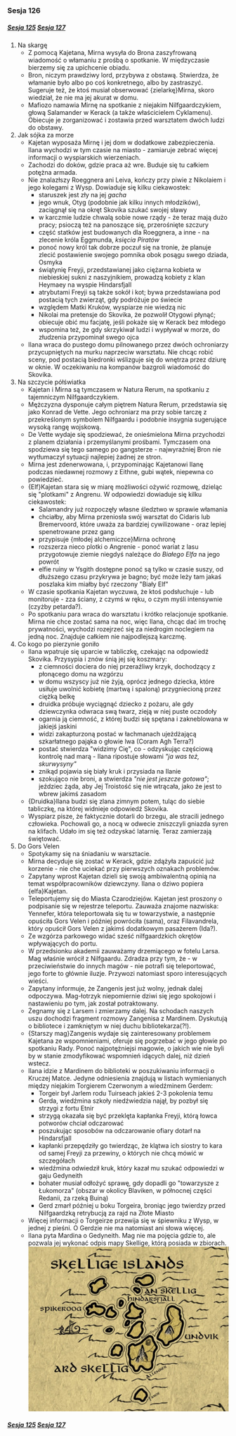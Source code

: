 ### Sesja 126
##### [Sesja 125](#sesja-125) [Sesja 127](#sesja-127)
1. Na skargę
    - Z pomocą Kajetana, Mirna wysyła do Brona zaszyfrowaną wiadomość o włamaniu z prośbą o spotkanie. W międzyczasie bierzemy się za upichcenie obiadu.
    - Bron, niczym prawdziwy lord, przybywa z obstawą. Stwierdza, że włamanie było albo po coś konkretnego, albo by zastraszyć. Sugeruje też, że ktoś musiał obserwować {zielarkę}Mirna, skoro wiedział, że nie ma jej akurat w domu.
    - Mafiozo namawia Mirnę na spotkanie z niejakim Nilfgaardczykiem, głową Salamander w Kerack (a także właścicielem Cyklamenu). Obiecuje je zorganizować i zostawia przed warsztatem dwóch ludzi do obstawy.
2. Jak sójka za morze
    - Kajetan wyposaża Mirnę i jej dom w dodatkowe zabezpieczenia. Ilana wychodzi w tym czasie na miasto - zamiaruje zebrać więcej informacji o wyspiarskich wierzeniach. 
    - Zachodzi do doków, gdzie praca aż wre. Buduje się tu całkiem potężna armada.
    - Nie znalazłszy Roeggnera ani Leiva, kończy przy piwie z Nikolaiem i jego kolegami z Wysp. Dowiaduje się kilku ciekawostek:
        - staruszek jest zły na jej _gacha_
        - jego wnuk, Otyg (podobnie jak kilku innych młodzików), zaciągnął się na okręt Skovika szukać swojej sławy
        - w karczmie ludzie chwalą sobie nowe rządy - że teraz mają dużo pracy; psioczą też na panoszące się, przerośnięte szczury
        - część statków jest budowanych dla Roeggnera, a inne - na zlecenie króla Eggmunda, _księcia Piratów_
        - ponoć nowy król tak dobrze poczuł się na tronie, że planuje zlecić postawienie swojego pomnika obok posągu swego dziada, Osmyka
        - świątynię Freyji, przedstawianej jako ciężarna kobieta w niebieskiej sukni z naszyjnikiem, prowadzą kobiety z klan Heymaey na wyspie Hindarsfjall
        - atrybutami Freyji są także sokół i kot; bywa przedstawiana pod postacią tych zwierząt, gdy podróżuje po świecie
        - względem Matki Kruków, wyspiarze nie wiedzą nic
        - Nikolai ma pretensje do Skovika, że pozwolił Otygowi płynąć; obiecuje obić mu facjatę, jeśli pokaże się w Kerack bez młodego
        - wspomina też, że gdy skrzykiwał ludzi i wypływał w morze, do złudzenia przypominał swego ojca
    - Ilana wraca do pustego domu pilnowanego przez dwóch ochroniarzy przycupniętych na murku naprzeciw warsztatu. Nie chcąc robić sceny, pod postacią biedronki wślizguje się do wnętrza przez dziurę w oknie. W oczekiwaniu na kompanów bazgroli wiadomość do Skovika.
3. Na szczycie półświatka
    - Kajetan i Mirna są tymczasem w Natura Rerum, na spotkaniu z tajemniczym Nilfgaardczykiem.
    - Mężczyzna dysponuje całym piętrem Natura Rerum, przedstawia się jako Konrad de Vette. Jego ochroniarz ma przy sobie tarczę z przekreślonym symbolem Nilfgaardu i podobnie insygnia sugerujące wysoką rangę wojskową.
    - De Vette wydaje się spodziewać, że onieśmielona Mirna przychodzi z planem działania i przemyślanymi prośbami. Tymczasem ona spodziewa się tego samego po gangsterze - najwyraźniej Bron nie wytłumaczył sytuacji najlepiej żadnej ze stron.
    - Mirna jest zdenerwowana, i, przypominając Kajetanowi Ilanę podczas niedawnej rozmowy z Eithne, gubi wątek, niepewna co powiedzieć.
    - {Elf}Kajetan stara się w miarę możliwości ożywić rozmowę, dzieląc się "plotkami" z Angrenu. W odpowiedzi dowiaduje się kilku ciekawostek:
        - Salamandry już rozpoczęły własne śledztwo w sprawie włamania
        - chciałby, aby Mirna przeniosła swój warsztat do Cidaris lub Bremervoord, które uważa za bardziej cywilizowane - oraz lepiej spenetrowane przez gang
        - przypisuje {młodej alchemiczce}Mirna ochronę
        - rozszerza nieco plotki o Angrenie - ponoć wariat z lasu przygotowuje ziemie niegdyś należące do _Białego Elfa_ na jego powrót
        - elfie ruiny w Ysgith dostępne ponoć są tylko w czasie suszy, od dłuższego czasu przykrywa je bagno; być może leży tam jakaś poszlaka kim miałby być rzeczony "Biały Elf"
    - W czasie spotkania Kajetan wyczuwa, że ktoś podsłuchuje - lub monitoruje - zza ściany, z czymś w ręku, o czym myśli intensywnie (czyżby petarda?).
    - Po spotkaniu para wraca do warsztatu i krótko relacjonuje spotkanie. Mirna nie chce zostać sama na noc, więc Ilana, chcąc dać im trochę prywatności, wychodzi rozejrzeć się za niedrogim noclegiem na jedną noc. Znajduje całkiem nie najpodlejszą karczmę.
4. Co kogo po pierzynie goniło
    - Ilana wpatruje się uparcie w tabliczkę, czekając na odpowiedź Skovika. Przysypia i znów śnią jej się koszmary:
        - z ciemności dociera do niej przeraźliwy krzyk, dochodzący z płonącego domu na wzgórzu
        - w domu wszyscy już nie żyją, oprócz jednego dziecka, które usiłuje uwolnić kobietę (martwą i spaloną) przygniecioną przez ciężką belkę
        - druidka próbuje wyciągnąć dziecko z pożaru, ale gdy dziewczynka odwraca swą twarz, zieją w niej puste oczodoły
        - ogarnia ją ciemność, z której budzi się spętana i zakneblowana w jakiejś jaskini
        - widzi zakapturzoną postać w łachmanach ujeżdżającą szkarłatnego pająka o głowie lwa (Coram Agh Terra?)
        - postać stwierdza "widzimy Cię", co - odzyskując częściową kontrolę nad marą - Ilana ripostuje słowami _"ja was też, skurwysyny"_
        - znikąd pojawia się biały kruk i przysiada na Ilanie
        - szokująco nie broni, a stwierdza _"nie jest jeszcze gotowa"_; jeździec żąda, aby Jej Troistość się nie wtrącała, jako że jest to wbrew jakimś zasadom
    - {Druidka}Ilana budzi się zlana zimnym potem, tuląc do siebie tabliczkę, na której widnieje odpowiedź Skovika.
    - Wyspiarz pisze, że faktycznie dotarli do brzegu, ale stracili jednego człowieka. Pochowali go, a nocą w odwecie zniszczyli gniazda syren na klifach. Udało im się też odzyskać latarnię. Teraz zamierzają świętować.
5. Do Gors Velen
    - Spotykamy się na śniadaniu w warsztacie.
    - Mirna decyduje się zostać w Kerack, gdzie zdążyła zapuścić już korzenie - nie che uciekać przy pierwszych oznakach problemów.
    - Zapytany wprost Kajetan dzieli się swoją ambiwalentną opinią na temat współpracowników dziewczyny. Ilana o dziwo popiera {elfa}Kajetan.
    - Teleportujemy się do Miasta Czarodziejów. Kajetan jest proszony o podpisanie się w rejestrze teleportu. Zauważa znajome nazwiska: Yennefer, która teleportowała się tu w towarzystwie, a następnie opuściła Gors Velen i później powróciła (sama), oraz Filavandrela, który opuścił Gors Velen z jakimś dodatkowym pasażerem (Ida?).
    - Ze wzgórza parkowego widać sześć nilfgaardzkich okrętów wpływających do portu.
    - W przedsionku akademii zauważamy drzemiącego w fotelu Larsa. Mag właśnie wrócił z Nilfgaardu. Zdradza przy tym, że - w przeciwieństwie do innych magów - nie potrafi się teleportować, jego forte to głównie iluzje. Przywozi natomiast sporo interesujących wieści.
    - Zapytany informuje, że Zangenis jest już wolny, jednak dalej odpoczywa. Mag-łotrzyk niepomiernie dziwi się jego spokojowi i nastawieniu po tym, jak został potraktowany.
    - Żegnamy się z Larsem i zmierzamy dalej. Na schodach naszych uszu dochodzi fragment rozmowy Zangenisa z Mardinem. Dyskutują o bibliotece i zamkniętym w niej duchu bibliotekarza(?!).
    - {Starszy mag}Zangenis wydaje się zainteresowany problemem Kajetana ze wspomnieniami, oferuje się pogrzebać w jego głowie po spotkaniu Rady. Ponoć najpotężniejsi magowie, o jakich wie nie byli by w stanie zmodyfikować wspomnień idących dalej, niż dzień wstecz.
    - Ilana idzie z Mardinem do biblioteki w poszukiwaniu informacji o Kruczej Matce. Jedyne odniesienia znajdują w listach wymienianych między niejakim Torgierem Czerwonym a wiedźminem Gerdem:
        - Torgeir był Jarlem rodu Tuirseach jakieś 2-3 pokolenia temu
        - Gerda, wiedźmina szkoły niedźwiedzia najął, by pozbył się strzygi z fortu Etnir
        - strzygą okazała się być przeklęta kapłanka Freyji, którą łowca potworów chciał odczarować
        - poszukując sposobów na odczarowanie ofiary dotarł na Hindarsfjall
        - kapłanki przepędziły go twierdząc, że klątwa ich siostry to kara od samej Freyji za przewiny, o których nie chcą mówić w szczegółach
        - wiedźmina odwiedził kruk, który kazał mu szukać odpowiedzi w gaju Gedyneith
        - bohater musiał odłożyć sprawę, gdy dopadli go "towarzysze z Łukomorza" (obszar w okolicy Blaviken, w północnej części Redanii, za rzeką Buiną)
        - Gerd zmarł później u boku Torgeira, broniąc jego twierdzy przed Nilfgaardzką retrybucją za rajd na Złote Miasto
    - Więcej informacji o Torgeirze przewija się w śpiewniku z Wysp, w jednej z pieśni. O Gerdzie nie ma natomiast ani słowa więcej.
    - Ilana pyta Mardina o Gedyneith. Mag nie ma pojęcia gdzie to, ale pozwala jej wykonać odpis mapy Skellige, którą posiada w zbiorach.
    ![mapaSkellige](https://github.com/nipsufn/dnd-ki/raw/master/img/mapaSkellige.jpg "mapaSkellige")<a id="mapa"></a>

##### [Sesja 125](#sesja-125) [Sesja 127](#sesja-127)